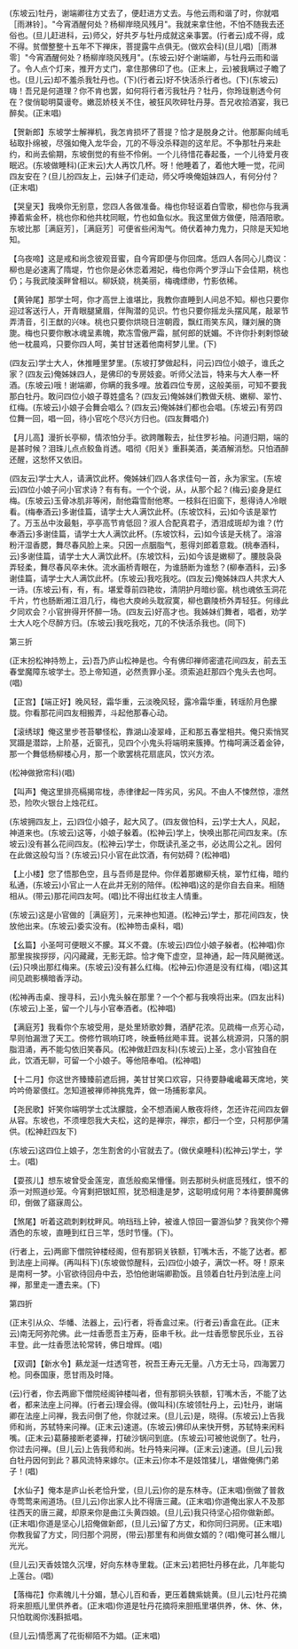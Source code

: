 <!-- { "loadSidebar": true } -->
(东坡云)牡丹，谢端卿往方丈去了，便赶进方丈去。与他云雨和谐了时，你就唱［雨淋铃］。"今宵酒醒何处？杨柳岸晓风残月"。我就来拿住他，不怕不随我去还俗也。(旦儿赶进科，云)师父，好共歹与牡丹成就这亲事罢。(行者云)成不得，成不得。贫僧整整十五年不下禅床，菩提露牛点俱无。(做欢会科)(旦儿唱)［雨淋零］"今宵酒醒何处？杨柳岸晓风残月"。(东坡云)好个谢端卿，与牡丹云雨和谐了。令人点个灯来，推开方丈门，拿住那佛印了也。(正末上，云)被我瞒过子瞻了也。(旦儿云)却不羞杀我牡丹也。(下)(行者云)好不快活杀行者也。(下)(东坡云)嗨！吾兄是何道理？你不肯也罢，如何将行者污我牡丹？牡丹，你玲珑剔透今何在？俊俏聪明莫谩夸。嫩蕊娇枝关不住，被狂风吹碎牡丹芽。吾兄收拾酒宴，我已醉矣。(正末唱)

【贺新郎】东坡学士解禅机，我怎肯损坏了菩提？恰才是脱身之计。他那厮向绒毛毡取扑绵被，尽强如俺入龙华会，兀的不辱没杀释迦的这牟尼。不争那牡丹来赴约，和尚去偷期，东坡倒觉的有些不伶俐。一个儿待惜花春起蚤，一个儿待爱月夜眠迟。(东坡做睡科)(正末云)大人再饮几杯。呀！他睡着了，着他大睡一觉，花间四友安在？(旦儿扮四友上，云)妹子们走动，师父呼唤俺姐妹四人，有何分付？(正末唱)

【哭皇天】我唤你无别意，您四人各做准备。梅也你轻讴着白雪歌，柳也你与我满捧着紫金杯，桃也你和他共枕同眠，竹也如鱼似水。我这里做方做便，陪酒陪歌。东坡比那［满庭芳］，［满庭芳］可便省些闲淘气。倚伏着神力鬼力，只除是天知地知。

【乌夜啼】这是戒和尚念彼观音蜜，自今宵即便与你回席。恁四人各同心儿商议：柳也是必速离了隋堤，竹也你是必休恋着湘妃，梅也你两个罗浮山下会佳期，桃也仍；与我武陵溪畔曾相以。柳妖娆，桃美丽，梅魂缥缈，竹影依稀。

【黄钟尾】那学士呵，你才高世上谁堪比，我教你直睡到人间总不知。柳也只要你迎过客送行人，开青眼腿黛眉，伴陶潜的见识。竹也只要你摇龙头摆风尾，敲翠节弄清音，引王猷的兴味。桃也只要你烘晓日渲朝霞，飘红雨笑东风，赚刘展的旖旎。梅也只要你散冰魂呈素魄，欺冻雪傲严霜，腻何郎的妩媚。不许你扑剌剌惊破他一枕晨鸡，只要你四人呵，美甘甘迷着他南柯梦儿里。(下)

(四友云)学士大人，休推睡里梦里。(东坡打梦做起科，问云)四位小娘子，谁氏之家？(四友云)俺姊妹四人，是佛印的专房妓妾。听师父法旨，特来与大人奉一杯酒。(东坡云)哦！谢端卿，你瞒的我多哩。放着四位专房，这般美丽，可知不要我那白牡丹。敢问四位小娘子尊姓盛名？(四友云)俺姊妹们教做夭桃、嫩柳、翠竹、红梅。(东坡云)小娘子会舞会唱么？(四友云)俺姊妹们都也会唱。(东坡云)有劳四位舞一回，唱一回，待小官吃个尽兴方归也。(四友舞唱介)

【月儿高】漫折长亭柳，情浓怕分手。欲跨雕鞍去，扯住罗衫袖。问道归期，端的是甚时候？泪珠儿点点鲛鱼肖透。唱彻《阳关》重斟美酒，美酒解消愁。只怕酒醉还醒，这愁怀又依旧。

(四友云)学士大人，请满饮此杯。俺姊妹们四人各求佳句一首，永为家宝。(东坡云)四位小娘子问小官求诗？有有有。一个个说，从，从那个起？(梅云)妾身是红梅。(东坡云)玉骨冰肌非等闲，耐他霜雪耐他寒。一枝斜在旧窗下，惹得诗人冷眼看。(梅奉酒云)多谢佳篇，请学士大人满饮此杯。(东坡饮科，云)如今该是翠竹了。万玉丛中汝最魁，亭亭高节肯低回？淑人合配真君子，洒泪成斑却为谁？(竹奉酒云)多谢佳篇，请学士大人满饮此杯。(东坡饮科，云)如今该是夭桃了。溶溶粉汗湿香腮，舞尽春风脸上来。只因一点胭脂气，惹得刘郎着意栽。(桃奉酒科，云)多谢佳篇，请学士大人满饮此杯。(东坡饮科，云)如今该是嫩柳了。腰肢袅袅弄轻柔，舞尽春风卒未休。流水画桥青眼在，为谁肠断为谁愁？(柳奉酒科，云)多谢佳篇，请学士大人满饮此杯。(东坡云)我吃我吃。(四友云)俺姊妹四人共求大人一诗。(东坡云)有，有，有。堪爱尊前四艳妆，清阴护月暗纱窗。桃也魂依玉洞花千片，竹也肠断湘江泪几行，梅也大庾岭头耽寂寞，柳也霸陵桥外弄轻狂。何缘此夕同欢会？小官拚得开怀醉一场。(四友云)好高才也。我姊妹们舞者，唱者，劝学士大人吃个尽醉方归。(东坡云)我吃我吃，兀的不快活杀我也。(同下)


第三折

(正末扮松神持笏上，云)吾乃庐山松神是也。今有佛印禅师密遣花间四友，前去玉春堂魔障东坡学士。恐上帝知道，必然责罪小圣。须索追赶那四个鬼头去也呵。(唱)

【正宫】【端正好】晚风轻，霜华重，云淡晚风轻，露冷霜华重，转瑶阶月色朦胧。你看那花间四友相搬弄，斗起他那春心动。

【滚绣球】俺这里步苍苔攀怪松，靠湖山凌翠峰，正和那五春堂相共。俺只索悄冥冥蹑是潜踪，上阶基，近窗孔，见四个小鬼头将端明来簇捧。竹梅呵满泛着金钟，那一个舞低杨柳楼心月，那一个歌罢桃花扇底风，饮兴方浓。

(松神做掀帘科)(唱)

【叫声】俺这里排亮槅揭帘栊，赤律律起一阵劣风，劣风。不由人不悚然惊，凛然恐，险吹火银台上烛花红。

(东坡拥四友上，云)四位小娘子，起大风了。(四友做怕科，云)学士大人，风起，神道来也。(东坡云)这等，小娘子躲着。(松神云)学上，快唤出那花间四友来。(东坡云)没有甚么花间四友。(松神云)学士，你既读孔圣之书，必达周公之礼。因何在此做这般勾当？(东坡云)只小官在此饮酒，有何妨碍？(松神唱)

【上小楼】您了悟那色空，且与吾师是昆仲。你伴着那嫩柳夭桃，翠竹红梅，暗约私通，(东坡云)小官止一人在此并无别的陪伴。(松神唱)这的是你自去自来。相随相从。(带云)那花间四友呵。(唱)比不得出红妆主人情重。

(东坡云)这是小官做的［满庭芳］，元来神也知道。(松神云)学士，那花间四友，快放他出来。(东坡云)委实没有。(松神笏击桌科，唱)

【幺篇】小圣呵可便眼义不朦。耳义不聋。(东坡云)四位小娘子躲者。(松神唱)你那里挨挨拶拶，闪闪藏藏，无影无踪。恰才俺下虚空，显神通，起一阵风飇微送。(云)只唤出那红梅来。(东坡云)没有甚么红梅。(松神云)你道是没有红梅，(唱)这其间见疏影横暗香浮动。

(松神再击桌、搜寻科，云)小鬼头躲在那里？一个个都与我唤将出来。(四友出科)(东坡云)上圣，留一个儿与小官奉酒者。(松神唱)

【满庭芳】我看你个东坡受用，是处里矫歌妙舞，酒酽花浓。见疏梅一点芳心动，早则怕漏泄了天工。傍修竹珮响玎咚，映垂畅丝飏丰茸。说甚么桃源洞，只落的胴脂泪涌，再不能勾依旧笑春风。(松神做赶四友科)(东坡云)上圣，念小官独自在此，饮酒无聊，可留一个小娘子。等他陪奉咱。(松神唱)

【十二月】你这世齐臻臻前遮后拥，美甘甘笑口欢容，只待要静巉巉幕天席地，笑吟吟倚翠偎红。怎知道被禅师神挑鬼弄，做一场捕影拿风。

【尧民歌】奸笑你端明学士忒汰朦胧，全不想酒阑人散夜将终，怎还许花间四友僻从容。东坡也，不须埋怨我大夫松，这的是禅宗，禅宗，都归一个空，只柯那伊蒲供。(松神赶四友下)

(东坡云)这四位上娘子，怎生割舍的小官就去了。(做伏桌睡科)(松神云)学士，学士。(唱)

【耍孩儿】想东坡曾受金莲宠，直恁般痴呆懵懂。则去那树头树底觅残红，恨不的添一对照道纱笼。今宵剩把银缸照，犹恐相逢是梦，这聪明成何用？本待要醉魔佛印，倒做了寤寐周公。

【煞尾】听着这疏刺剌枕畔风。响珰珰上钟，被谁人惊回一霎游仙梦？我笑你个殢酒色的东坡，直睡到红日三竿，恁时节懂。(下)。

(行者上，云)两廊下僧院钟楼经阁，但有那铜关铁额，钉嘴木舌，不能了达者。都到法座上间禅。(再叫科下)(东坡做惊醒科，云)四位小娘子，满饮一杯。呀！原来是南柯一梦。小官欲待回舟中去，恐怕他谢端卿勘饭。且领着白牡丹到法座上问禅，那里走一遭去来。(下)


第四折

(正末引从众、华幡、法器上，云)行者，将香盒过来。(行者云)香盒在此。(正末云)南无阿弥陀佛。此一炷香愿吾主万寿，臣串千秋。此一炷香愿黎民乐业，五谷丰登。此一炷香愿法轮常转，佛日增辉。(唱)

【双调】【新水令】爇龙涎一炷透穹苍，祝吾王寿元无量。八方无士马，四海罢刀枪。同泰国康，愿甘雨及时降。

(云)行者，你去两廊下僧院经阁钟楼叫者，但有那铜头铁额，钉嘴木舌，不能了达者，都来法座上问禅。(行者云)理会得。(做叫科)(东坡领牡丹上，云)牡丹，谢端卿在法座上问禅，我去问倒了他，你就过来。(旦儿云)是，晓得。(东坡云)上告我师和尚，苏轼特来问禅。(正末云)速道。(东坡云)佛印从来快开劈，苏轼特来闲料嘴。(正末云)葛藤接断老婆禅，打破沙锅问到底。(东坡云)可被他说倒了。牡丹，你过去问禅。(旦儿云)上告我师和尚。牡丹特来问禅。(正末云)速道。(旦儿云)我白牡丹因何到此？慕风流特来嫁尔。(正末云)你本不是妓馆猱儿，堪做俺佛门弟子！(唱)

【水仙子】俺本是庐山长老恰升堂，(旦儿云)你的是东林寺。(正末唱)倒做了普救寺莺莺来闹道场。(旦儿云)你出家人比不得唐三藏。(正末唱)你道俺出家人不及那往西天的唐三藏，却原来你是曲江头黄四娘。(旦儿云)我只待坚心招你做新郎。(正末唱)你道是坚心儿招俺做新郎，(旦儿云)留了方丈，和你同归洞房。(正末唱)你教我留了方丈，同归那个洞房，(带云)那里有和尚做女婿的？(唱)俺可甚么帽儿光光。

(旦儿云)天香妓馆久沉埋，好向东林寺里栽。(正末云)若把牡丹移在此，几年能勾上莲台。(唱)

【落梅花】你素魄儿十分媚，慧心儿百和香，更压着魏紫姚黄。(旦儿云)牡丹花摘将来胆瓶儿里供养者。(正末唱)你道是牡丹花摘将来胆瓶里堪供养，休、休、休，只怕耽阁你浅斟抵唱。

(旦儿云)情愿离了花街柳陌不为娼。(正末唱)

